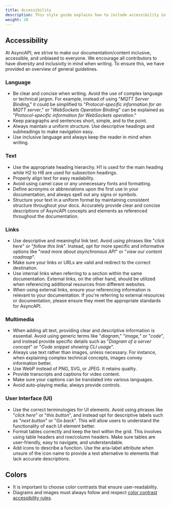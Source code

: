 ```yaml
---
title: Accessibility
description: This style guide explains how to include accessibility in the documentation.
weight: 20
---
```


## Accessibility

At AsyncAPI, we strive to make our documentation/content inclusive, accessible, and unbiased to everyone. We encourage all contributors to have diversity and inclusivity in mind when writing. To ensure this, we have provided an overview of general guidelines.

### Language
- Be clear and concise when writing. Avoid the use of complex language or technical jargon. For example, instead of using "*MQTT Server Binding*," it could be simplified to "*Protocol-specific information for an MQTT server*," or "*WebSockets Operation Binding*" can be explained as "*Protocol-specific information for WebSockets operation*."
- Keep paragraphs and sentences short, simple, and to the point.
- Always maintain a uniform structure. Use descriptive headings and subheadings to make navigation easy.
- Use inclusive language and always keep the reader in mind when writing. 


### Text
- Use the appropriate heading hierarchy. H1 is used for the main heading while H2 to H6 are used for subsection headings. 
- Properly align text for easy readability.
- Avoid using camel case or any unnecessary fonts and formatting.
- Define acronyms or abbreviations upon the first use in your documentation, and always spell out any signs or symbols.
- Structure your text in a uniform format by maintaining consistent structure throughout your docs. Accurately provide clear and concise descriptions of AsyncAPI concepts and elements as referenced throughout the documentation. 

### Links
- Use descriptive and meaningful link text. Avoid using phrases like "*click here*" or "*follow this link*". Instead, opt for more specific and informative options like "*read more about asynchronous API*" or "*view our content roadmap*".
- Make sure your links or URLs are valid and redirect to the correct destination.
- Use internal links when referring to a section within the same documentation. External links, on the other hand, should be utilized when referencing additional resources from different websites.
- When using external links, ensure your referencing information is relevant to your documentation. If you're referring to external resources or documentation, please ensure they meet the appropriate standards for AsyncAPI.

### Multimedia
- When adding alt text, providing clear and descriptive information is essential. Avoid using generic terms like "*diagram*," "*image,*" or "*code*", and instead provide specific details such as "*Diagram of a server concept*" or "*Code snippet showing CLI usage*".
- Always use text rather than images, unless necessary. For instance, when explaining complex technical concepts, images convey information better. 
- Use WebP instead of PNG, SVG, or JPEG. It retains quality.
- Provide transcripts and captions for video content.
- Make sure your captions can be translated into various languages.
- Avoid auto-playing media; always provide controls.

### User Interface (UI)
- Use the correct terminologies for UI elements. Avoid using phrases like "*click here*" or "*this button*", and instead opt for descriptive labels such as "*next button*" or "*Go back*". This will allow users to understand the functionality of each UI element better.
- Format tables correctly and keep the text within the grid. This involves using table headers and row/column headers. Make sure tables are user-friendly, easy to navigate, and understandable.
-  Add icons to describe a function. Use the aria-label attribute when unsure of the icon name to provide a text alternative to elements that lack accurate descriptions.

## Colors
- It is important to choose color contrasts that ensure user-readability.
- Diagrams and images must always follow and respect [color contrast accessibility rules](https://webaim.org/resources/contrastchecker/).
